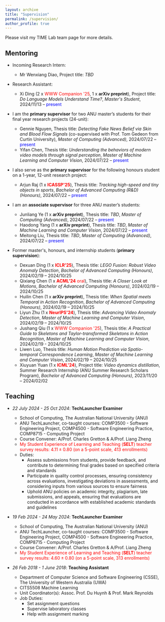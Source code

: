 ```yaml
---
layout: archive
title: "Supervision"
permalink: /supervision/
author_profile: true
---
```


<style>
a:link {
  text-decoration: none;
}

a:visited {
  text-decoration: none;
}

a:hover {
  text-decoration: underline;
}

a:active {
  text-decoration: underline;
}
</style>

Please visit my [TIME Lab team page](https://time.griffith.edu.au/team/) for more details.

<h2>Mentoring</h2>

* Incoming Research Intern:
  * Mr Wenxiang Diao, Project title: *TBD*

* Research Assistant:
  * [Xi Ding](https://darcyddx.github.io) (2 x <font color="red">WWW Companion '25</font>, 1 x <strong>arXiv preprint</strong>), Project title: *Do Language Models Understand Time?*, *Master's Student*, 2024/11/13 – <font color="blue">present</font>

* I am the **primary supervisor** for two ANU master’s students for their final year research projects (24-unit):

  * [Gennie Nguyen](https://www.gennienguyen.com/), Thesis title: *Detecting Fake News Belief via Skin and Blood Flow Signals* (co-supervised with [Prof. Tom Gedeon](https://staffportal.curtin.edu.au/staff/profile/view/tom-gedeon-5e48a1fd/) from Curtin University), *Master of Computing (Advanced)*, 2024/07/22 – <font color="blue">present</font> 
  * Yifan Chen, Thesis title: *Understanding the behaviors of modern video models through signal perception*, *Master of Machine Learning and Computer Vision*, 2024/07/22 – <font color="blue">present</font>

* I also serve as the **primary supervisor** for the following honours student on a 1-year, 12-unit research project:

  * [Arjun Raj](https://arjunraj.com/) (1 x <font color="red"><strong>ICASSP'25</strong></font>), Thesis title: *Tracking high-speed and tiny objects in sports*, *Bachelor of Advanced Computing (R&D) (Honours)*, 2024/07/22 – <font color="blue">present</font> 

* I am an **associate supervisor** for three ANU master’s students:
  * Junliang Ye (1 x <strong>arXiv preprint</strong>), Thesis title: *TBD*, *Master of Computing (Advanced)*, 2024/07/22 – <font color="blue">present</font>
  * Haodong Yang (1 x <strong>arXiv preprint</strong>), Thesis title: *TBD*, *Master of Machine Learning and Computer Vision*, 2024/07/22 – <font color="blue">present</font> 
  * Meitong Liu, Thesis title: *TBD*, *Master of Computing (Advanced)*, 2024/07/22 – <font color="blue">present</font> 

* Former master's, honours, and internship students (**primary supervision**):
  * Dexuan Ding (1 x <font color="red"><strong>ICLR'25</strong></font>), Thesis title: *LEGO Fusion: Robust Video Anomaly Detection*, *Bachelor of Advanced Computing (Honours)*, 2024/02/19 – 2024/10/25 
  * [Qixiang Chen](https://q1xiangchen.github.io/) (1 x <font color="red"><strong>ACML'24</strong></font> <font color="red">oral</font>), Thesis title: *A Closer Look at Motions*, *Bachelor of Advanced Computing (Honours)*, 2024/02/19 – 2024/10/25 
  * Huilin Chen (1 x <strong>arXiv preprint</strong>), Thesis title: *When Spatial meets Temporal in Action Recognition*, *Bachelor of Advanced Computing (Honours)*, 2024/02/19 – 2024/10/25 
  * [Liyun Zhu](https://tom-roujiang.github.io/liyun_zhu/) (1 x <font color="red"><strong>NeurIPS'24</strong></font>), Thesis title: *Advancing Video Anomaly Detection*, *Master of Machine Learning and Computer Vision*, 2024/02/19 – 2024/10/25 
  * Jushang Qiu (1 x <font color="red">WWW Companion '25</font>), Thesis title: *A Practical Guide to Skeletons and Taylor-transformed Skeletons in Action Recognition*, *Master of Machine Learning and Computer Vision*, 2024/02/19 - 2024/10/25 
  * Liwen Luo, Thesis title: *Human Motion Prediction via Spatio-temporal Correspondence Learning*, *Master of Machine Learning and Computer Vision*, 2024/02/19 – 2024/10/25
  * [Xiuyuan Yuan](https://jackyuanx.github.io/) (1 x <font color="red"><strong>ICML'24</strong></font>), Project title: *Video dynamics distillation*, Summer Research Internship (ANU Summer Research Scholars Program), *Bachelor of Advanced Computing (Honours)*, 2023/11/20 – 2024/02/02

<h2>Teaching</h2>

* *22 July 2024 - 25 Oct 2024*: **TechLauncher Examiner**
  * School of Computing, The Australian National University (ANU)
  * [ANU TechLauncher](https://comp.anu.edu.au/TechLauncher/), co-taught courses: [COMP3500 - Software Engineering Project](https://programsandcourses.anu.edu.au/course/comp3500), [COMP4500 - Software Engineering Practice](https://programsandcourses.anu.edu.au/2023/course/COMP4500), [COMP8715 - Computing Project](https://programsandcourses.anu.edu.au/course/comp8715)
  * Course Convener: [A/Prof. Charles Gretton](https://researchers.anu.edu.au/researchers/gretton-co) & [A/Prof. Liang Zheng](https://zheng-lab-anu.github.io/)
  * <font color="red">My Student Experience of Learning and Teaching (<strong>SELT</strong>) teacher survey results: $4.11\pm0.80$ (on a 5-point scale, 413 enrollments)</font>
  * Duties:
    * Assess submissions from students, provide feedback, and contribute to determining final grades based on specified criteria and standards
    * Participate in quality control processes, ensuring consistency across evaluations, investigating deviations in assessments, and considering inputs from various sources to ensure fairness
    * Uphold ANU policies on academic integrity, plagiarism, late submissions, and appeals, ensuring that evaluations are conducted in accordance with established academic standards and guidelines

* *19 Feb 2024 - 24 May 2024*: **TechLauncher Examiner**
  * School of Computing, The Australian National University (ANU)
  * [ANU TechLauncher](https://comp.anu.edu.au/TechLauncher/), co-taught courses: [COMP3500 - Software Engineering Project](https://programsandcourses.anu.edu.au/course/comp3500), [COMP4500 - Software Engineering Practice](https://programsandcourses.anu.edu.au/2023/course/COMP4500), [COMP8715 - Computing Project](https://programsandcourses.anu.edu.au/course/comp8715)
  * Course Convener: [A/Prof. Charles Gretton](https://researchers.anu.edu.au/researchers/gretton-co) & [A/Prof. Liang Zheng](https://zheng-lab-anu.github.io/)
  * <font color="red">My Student Experience of Learning and Teaching (<strong>SELT</strong>) teacher survey results: $4.60\pm0.80$ (on a 5-point scale, 313 enrollments)</font>

* *26 Feb 2018 - 1 June 2018*: **Teaching Assistant**
  * Department of Computer Science and Software Engineering (CSSE), The University of Western Australia (UWA)
  * [CITS5508 Machine Learning](https://handbooks.uwa.edu.au/unitdetails?code=CITS5508)
  * Unit Coordinator(s): [Assoc. Prof. Du Huynh](https://research-repository.uwa.edu.au/en/persons/du-huynh) & [Prof. Mark Reynolds](https://research-repository.uwa.edu.au/en/persons/mark-reynolds)
  * Job Duties:
    * Set assignment questions
    * Supervise laboratory classes
    * Help with assignment marking

<!-- <font color="blue">I am currently a research-intensive staff working on academic and industrial research projects, and I am not engaged in any teaching at this time.</font> -->

